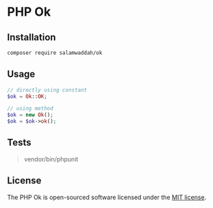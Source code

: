 # PHP Ok

## Installation

```bash
composer require salamwaddah/ok
```

## Usage

```php
// directly using constant
$ok = Ok::OK;

// using method
$ok = new Ok();
$ok = $ok->ok();
```

## Tests

> vendor/bin/phpunit

## License

The PHP Ok is open-sourced software licensed under the [MIT license](LICENSE).

